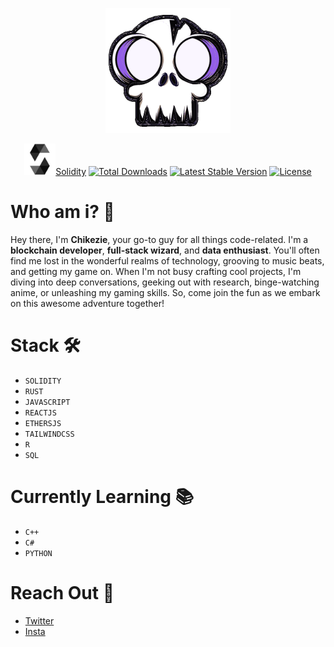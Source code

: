 <p align="center"><a href="https://twitter.com/longlivethrill" target="_blank"><img src="https://github.com/3ill/3ill-s-Portfolio/blob/main/src/assets/logo.png" width="200"></a></p>

<p align="center">
<a href="/"><img src="https://github.com/3ill/3ill-s-Portfolio/blob/main/src/assets/tech/solidity.png" alt="solidity" width="50">Solidity</a>
<a href="https://packagist.org/packages/laravel/framework"><img src="https://img.shields.io/packagist/dt/laravel/framework" alt="Total Downloads"></a>
<a href="https://packagist.org/packages/laravel/framework"><img src="https://img.shields.io/packagist/v/laravel/framework" alt="Latest Stable Version"></a>
<a href="https://packagist.org/packages/laravel/framework"><img src="https://img.shields.io/packagist/l/laravel/framework" alt="License"></a>
</p>





# Who am i? 🤔
Hey there, I'm **Chikezie**, your go-to guy for all things code-related. I'm a **blockchain developer**, **full-stack wizard**, and **data enthusiast**. You'll often find me lost in the wonderful realms of technology, grooving to music beats, and getting my game on. When I'm not busy crafting cool projects, I'm diving into deep conversations, geeking out with research, binge-watching anime, or unleashing my gaming skills. So, come join the fun as we embark on this awesome adventure together! 

# Stack 🛠
- `SOLIDITY`
- `RUST`
- `JAVASCRIPT`
- `REACTJS`
- `ETHERSJS`
- `TAILWINDCSS`
- `R`
- `SQL`

# Currently Learning 📚
- `C++`
- `C#`
- `PYTHON`

# Reach Out 🤙
- [Twitter](https://twitter.com/longlivethrill)
- [Insta](https://www.instagram.com/3illbaby/)
